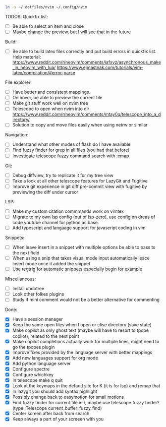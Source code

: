 ```bash
ln -s ~/.dotfiles/nvim ~/.config/nvim
```

TODOS:
Quickfix list:
- [ ] Be able to select an item and close
- [ ] Maybe change the preview, but I will see that in the future

Build:
- [ ] Be able to build latex files correctly and put build errors in quickfix list. Help material:
https://www.reddit.com/r/neovim/comments/iafxvz/asynchronous_make_in_neovim_with_lua/
https://www.ejmastnak.com/tutorials/vim-latex/compilation/#error-parse

File explorer:
- [ ] Have better and consistent mappings.
- [ ] On hover, be able to preview the current file
- [ ] Make git stuff work well on nvim tree
- [ ] Telescope to open when nvim into dir https://www.reddit.com/r/neovim/comments/mtay0q/telescope_into_a_directory/
- [ ] Solution to copy and move files easily when using netrw or similar

Navigation:
- [ ] Understand what other modes of flash do I have available
- [ ] Find fuzzy finder for grep in all files (you had that before)
- [ ] Investigate telescope fuzzy command search with :cmap

Git:
- [ ] Debug diffview, try to replicate it for my tree view
- [ ] Take a look at all other telescope features for LazyGit and Fugitive
- [ ] Improve git experience in git diff pre-commit view with fugitive by previewing the diff under cursor

LSP:
- [ ] Make my custom citation commmands work on vimtex
- [ ] Migrate to my own lsp config (out of lsp-zero), use config on dreas of code youtube channel for python as base.
- [ ] Add typescript and language support for javascript coding in vim

Snippets:
- [ ] When leave insert in a snippet with multiple options be able to pass to the next field
- [ ] When using a snip that takes visual mode input automatically leace insert mode once it added the snippet
- [ ] Use regtrig for automatic snippets especially begin for example

Miscellaneous:
- [ ] Install undotree
- [ ] Look other folkes plugins
- [ ] Study if mini comment would not be a better alternative for commenting

Done:
- [X] Have a session manager
- [X] Keep the same open files when I open or clise directory (save state)
- [X] Make copilot as only ghost text (maybe will have to resort to tpope copilot), related to the next point
- [X] Make copilot completions actually work for multiple lines, might need to go the tpopes plugin
- [X] Improve fixes provided by the language server with better mappings
- [X] Add new languages support for org mode
- [X] Add python language server
- [X] Configure spectre
- [X] Configure whichkey
- [X] In telescope make q quit
- [X] Look at the keymaps in the defautl site for K (it is for lsp) and remap that
- [X] In lazygit you should add syntax highlight
- [X] Possibly change back to easymotion for small motions
- [X] Find fuzzy finder for current file in /, maybe use telescope fuzzy finder? (type :Telescope current_buffer_fuzzy_find)
- [X] Center screen after back from search
- [X] Keep always a part of your screeen with you

